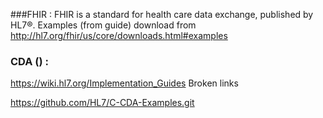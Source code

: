 ###FHIR : 
FHIR is a standard for health care data exchange, published by HL7®. 
Examples (from guide) download from http://hl7.org/fhir/us/core/downloads.html#examples 


### CDA () : 
https://wiki.hl7.org/Implementation_Guides Broken links

https://github.com/HL7/C-CDA-Examples.git